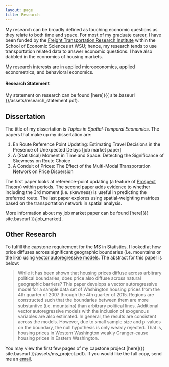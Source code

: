 ```yaml
---
layout: page
title: Research
---
```


My research can be broadly defined as touching economic questions as they relate to both time and space. For most of my graduate career, I have been funded by the [Freight Transportation Research Institute](http://ses.wsu.edu/fpti/) within the School of Economic Sciences at WSU; hence, my research tends to use transportation related data to answer economic questions. I have also dabbled in the economics of housing markets.

My research interests are in applied microeconomics, applied econometrics, and behavioral economics.

#### Research Statement

My statement on research can be found [here]({{ site.baseurl }}/assets/research_statement.pdf).

## Dissertation
The title of my dissertation is *Topics in Spatial-Temporal Economics*. The papers that make up my dissertation are:

1. En Route Reference Point Updating: Estimating Travel Decisions in the Presence of Unexpected Delays [job market paper]
2. A (Statistical) Moment in Time and Space: Detecting the Significance of Skewness on Route Choice
3. A Conduit of Prices: The Effect of the Multi-Modal Transportation Network on Price Dispersion

The first paper looks at reference-point updating (a feature of [Prospect Theory](https://en.wikipedia.org/wiki/Prospect_theory)) within periods. The second paper adds evidence to whether including the 3rd moment (i.e. skewness) is useful in predicting the preferred route. The last paper explores using spatial-weighting matrices based on the transportation network in spatial analysis.

More information about my job market paper can be found [here]({{ site.baseurl }}/job_market).

## Other Research

To fulfill the capstone requirement for the MS in Statistics, I looked at how price diffuses across significant geographic boundaries (i.e. mountains or the like) using [vector autoregressive models](https://en.wikipedia.org/wiki/Vector_autoregression). The abstract for this paper is below:

> While it has been shown that housing prices diffuse across arbitrary political boundaries, does price also diffuse across natural geographic barriers? This paper develops a vector autoregressive model for a sample data set of Washington housing prices from the 4th quarter of 2007 through the 4th quarter of 2015. Regions are constructed such that the boundaries between them are more substantive (i.e. mountains) than arbitrary political lines. Additional vector autoregressive models with the inclusion of exogenous variables are also estimated. In general, the results are consistent across the models. However, due to small sample size and p-values on the boundary, the null hypothesis is only weakly rejected. That is, housing prices in Western Washington weakly Granger-cause housing prices in Eastern Washington.

You may view the first few pages of my capstone project [here]({{ site.baseurl }}/assets/ms_project.pdf). If you would like the full copy, send me an [email](mailto:jbradleyeustice@gmail.com).
